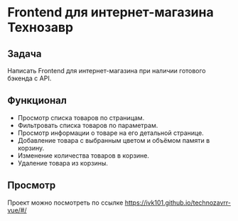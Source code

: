 # Frontend для интернет-магазина Технозавр

## Задача

Написать Frontend для интернет-магазина при наличии готового бэкенда с API.

## Функционал

* Просмотр списка товаров по страницам.
* Фильтровать списка товаров по параметрам.
* Просмотр информации о товаре на его детальной странице.
* Добавление товара с выбранным цветом и объёмом памяти в корзину.
* Изменение количества товаров в корзине.
* Удаление товара из корзины.

## Просмотр

Проект можно посмотреть по ссылке https://ivk101.github.io/technozavrr-vue/#/
